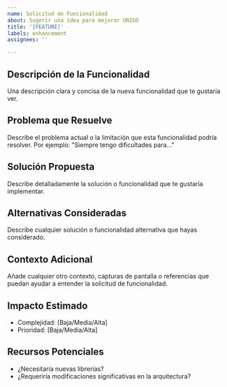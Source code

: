 ```yaml
---
name: Solicitud de Funcionalidad
about: Sugerir una idea para mejorar UNIGO
title: '[FEATURE]'
labels: enhancement
assignees: ''

---
```


## Descripción de la Funcionalidad
Una descripción clara y concisa de la nueva funcionalidad que te gustaría ver.

## Problema que Resuelve
Describe el problema actual o la limitación que esta funcionalidad podría resolver. Por ejemplo: "Siempre tengo dificultades para..."

## Solución Propuesta
Describe detalladamente la solución o funcionalidad que te gustaría implementar.

## Alternativas Consideradas
Describe cualquier solución o funcionalidad alternativa que hayas considerado.

## Contexto Adicional
Añade cualquier otro contexto, capturas de pantalla o referencias que puedan ayudar a entender la solicitud de funcionalidad.

## Impacto Estimado
- Complejidad: [Baja/Media/Alta]
- Prioridad: [Baja/Media/Alta]

## Recursos Potenciales
- ¿Necesitaría nuevas librerías?
- ¿Requeriría modificaciones significativas en la arquitectura?